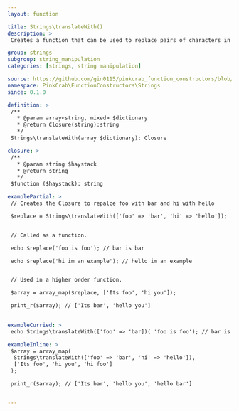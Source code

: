 ```yaml
---
layout: function

title: Strings\translateWith()
description: >
 Creates a function that can be used to replace pairs of characters in a string. The created function can then reused over any string, or used as part of a Higher Order Function such as array_map().

group: strings
subgroup: string_manipulation
categories: [strings, string manipulation]

source: https://github.com/gin0115/pinkcrab_function_constructors/blob/master/src/strings.php#L725
namespace: PinkCrab\FunctionConstructors\Strings
since: 0.1.0

definition: >
 /**
   * @param array<string, mixed> $dictionary
   * @return Closure(string):string
   */
 Strings\translateWith(array $dictionary): Closure

closure: >
 /**
   * @param string $haystack
   * @return string
   */
 $function ($haystack): string

examplePartial: >
 // Creates the Closure to repalce foo with bar and hi with hello

 $replace = Strings\translateWith(['foo' => 'bar', 'hi' => 'hello']);


 // Called as a function.

 echo $replace('foo is foo'); // bar is bar

 echo $replace('hi im an example'); // hello im an example


 // Used in a higher order function.

 $array = array_map($replace, ['Its foo', 'hi you']);

 print_r($array); // ['Its bar', 'hello you']
 

exampleCurried: >
 echo Strings\translateWith(['foo' => 'bar])( 'foo is foo'); // bar is bar

exampleInline: >
 $array = array_map(
  Strings\translateWith(['foo' => 'bar', 'hi' => 'hello']), 
  ['Its foo', 'hi you', 'hi foo']
 );

 print_r($array); // ['Its bar', 'hello you', 'hello bar']


---
```


